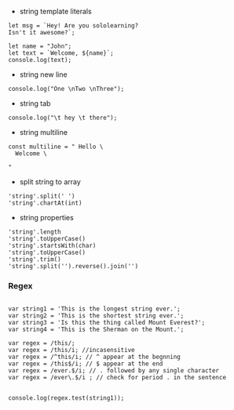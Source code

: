 * string template literals
```
let msg = `Hey! Are you sololearning?
Isn't it awesome?`;

let name = "John";
let text = `Welcome, ${name}`;
console.log(text);
```

* string  new line
```
console.log("One \nTwo \nThree");
```

* string tab
```
console.log("\t hey \t there");
```

* string multiline
```
const multiline = " Hello \
  Welcome \
  
"
```


* split string to array 
```
'string'.split(' ')
'string'.chartAt(int)
```

* string properties
```
'string'.length
'string'.toUpperCase()
'string'.startsWith(char)
'string'.toUpperCase()
'string'.trim()
'string'.split('').reverse().join('')
```

### Regex

```

var string1 = 'This is the longest string ever.';
var string2 = 'This is the shortest string ever.';
var string3 = 'Is this the thing called Mount Everest?';
var string4 = 'This is the Sherman on the Mount.';

var regex = /this/;
var regex = /this/i; //incasensitive
var regex = /^this/i; // ^ appear at the begnning
var regex = /this$/i; // $ appear at the end
var regex = /ever.$/i; // . followed by any single character
var regex = /ever\.$/i ; // check for period . in the sentence


console.log(regex.test(string1));
```
